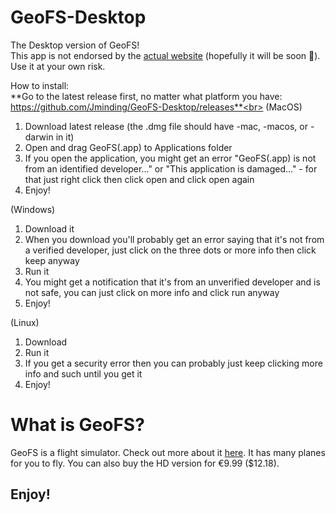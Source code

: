 # GeoFS-Desktop
The Desktop version of GeoFS!<br>
This app is not endorsed by the [actual website](https://geo-fs.com/geofs.php) (hopefully it will be soon 🙂).  Use it at your own risk.

How to install:<br>
**Go to the latest release first, no matter what platform you have: https://github.com/Jminding/GeoFS-Desktop/releases**<br>
(MacOS)
1. Download latest release (the .dmg file should have -mac, -macos, or -darwin in it)
2. Open and drag GeoFS(.app) to Applications folder
3. If you open the application, you might get an error "GeoFS(.app) is not from an identified developer..." or "This application is damaged..." - for that just right click then click open and click open again
4. Enjoy!

(Windows)
1. Download it
2. When you download you'll probably get an error saying that it's not from a verified developer, just click on the three dots or more info then click keep anyway
3. Run it
4. You might get a notification that it's from an unverified developer and is not safe, you can just click on more info and click run anyway
5. Enjoy!

(Linux)
1. Download
2. Run it
3. If you get a security error then you can probably just keep clicking more info and such until you get it
4. Enjoy!

# What is GeoFS?
GeoFS is a flight simulator.  Check out more about it [here](https://geo-fs.com).
It has many planes for you to fly.  You can also buy the HD version for €9.99 ($12.18).

## Enjoy!
